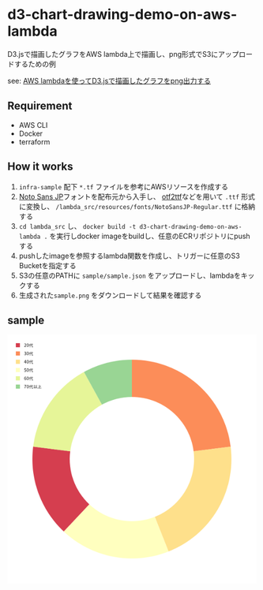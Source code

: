 # d3-chart-drawing-demo-on-aws-lambda

D3.jsで描画したグラフをAWS lambda上で描画し、png形式でS3にアップロードするための例

see: [AWS lambdaを使ってD3.jsで描画したグラフをpng出力する](https://zenn.dev/paulxll/articles/3931f248d4dd11)

## Requirement

* AWS CLI
* Docker
* terraform

## How it works

1. `infra-sample` 配下 `*.tf` ファイルを参考にAWSリソースを作成する
2. [Noto Sans JP](https://fonts.google.com/noto/specimen/Noto+Sans+JP)フォントを配布元から入手し、 [otf2ttf](https://github.com/awesometoolbox/otf2ttf)などを用いて `.ttf` 形式に変換し、 `/lambda_src/resources/fonts/NotoSansJP-Regular.ttf` に格納する
3. `cd lambda_src` し、 `docker build -t d3-chart-drawing-demo-on-aws-lambda .` を実行しdocker imageをbuildし、任意のECRリポジトリにpushする
4. pushしたimageを参照するlambda関数を作成し、トリガーに任意のS3 Bucketを指定する
5. S3の任意のPATHに `sample/sample.json` をアップロードし、lambdaをキックする
6. 生成された`sample.png` をダウンロードして結果を確認する

## sample

![image](sample/sample.png)
